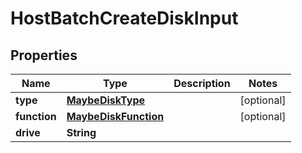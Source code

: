 

# HostBatchCreateDiskInput


## Properties

Name | Type | Description | Notes
------------ | ------------- | ------------- | -------------
**type** | [**MaybeDiskType**](MaybeDiskType.md) |  |  [optional]
**function** | [**MaybeDiskFunction**](MaybeDiskFunction.md) |  |  [optional]
**drive** | **String** |  | 



